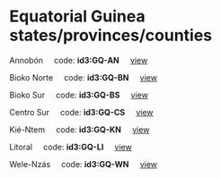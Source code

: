 # Equatorial Guinea states/provinces/counties
Annobón&nbsp;&nbsp;&nbsp;&nbsp;&nbsp;code: **id3:GQ-AN**&nbsp;&nbsp;&nbsp;&nbsp;&nbsp;[view](../../export/geojson/medium/id3/gq/an.geojson)&nbsp;&nbsp;&nbsp;&nbsp;&nbsp;


Bioko Norte&nbsp;&nbsp;&nbsp;&nbsp;&nbsp;code: **id3:GQ-BN**&nbsp;&nbsp;&nbsp;&nbsp;&nbsp;[view](../../export/geojson/medium/id3/gq/bn.geojson)&nbsp;&nbsp;&nbsp;&nbsp;&nbsp;


Bioko Sur&nbsp;&nbsp;&nbsp;&nbsp;&nbsp;code: **id3:GQ-BS**&nbsp;&nbsp;&nbsp;&nbsp;&nbsp;[view](../../export/geojson/medium/id3/gq/bs.geojson)&nbsp;&nbsp;&nbsp;&nbsp;&nbsp;


Centro Sur&nbsp;&nbsp;&nbsp;&nbsp;&nbsp;code: **id3:GQ-CS**&nbsp;&nbsp;&nbsp;&nbsp;&nbsp;[view](../../export/geojson/medium/id3/gq/cs.geojson)&nbsp;&nbsp;&nbsp;&nbsp;&nbsp;


Kié-Ntem&nbsp;&nbsp;&nbsp;&nbsp;&nbsp;code: **id3:GQ-KN**&nbsp;&nbsp;&nbsp;&nbsp;&nbsp;[view](../../export/geojson/medium/id3/gq/kn.geojson)&nbsp;&nbsp;&nbsp;&nbsp;&nbsp;


Litoral&nbsp;&nbsp;&nbsp;&nbsp;&nbsp;code: **id3:GQ-LI**&nbsp;&nbsp;&nbsp;&nbsp;&nbsp;[view](../../export/geojson/medium/id3/gq/li.geojson)&nbsp;&nbsp;&nbsp;&nbsp;&nbsp;


Wele-Nzás&nbsp;&nbsp;&nbsp;&nbsp;&nbsp;code: **id3:GQ-WN**&nbsp;&nbsp;&nbsp;&nbsp;&nbsp;[view](../../export/geojson/medium/id3/gq/wn.geojson)&nbsp;&nbsp;&nbsp;&nbsp;&nbsp;

